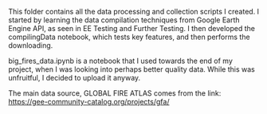 This folder contains all the data processing and collection scripts I created. 
I started by learning the data compilation techniques from Google Earth Engine API, as seen in EE Testing and Further Testing.
I then developed the compilingData notebook, which tests key features, and then performs the downloading.

big_fires_data.ipynb is a notebook that I used towards the end of my project, when I was looking into perhaps better quality data.
While this was unfruitful, I decided to upload it anyway. 

The main data source, GLOBAL FIRE ATLAS comes from the link: https://gee-community-catalog.org/projects/gfa/
